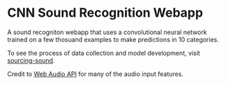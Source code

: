 # CNN Sound Recognition Webapp



A sound recogniton webapp that uses a convolutional neural network trained on a few thosuand examples to make predictions in 10 categories.

To see the process of data collection and model development, visit [sourcing-sound](https://github.com/crunker99/sourcing-sound).

Credit to 
[Web Audio API](https://dvcs.w3.org/hg/audio/raw-file/tip/webaudio/specification.html) for many of the audio input features.  


